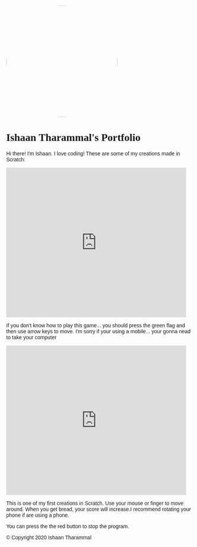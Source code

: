 <!--Lobster font from Google-->
<link href="https://fonts.googleapis.com/css?family=Lobster" rel="stylesheet" type="text/css">

<!--Starting of CSS-->
<style>
  body{
    background-image:url(pattern.jpg);
    font-family:sans-serif;
  }
  #heading{
    font-family:Lobster;
  }

  #myphoto{
    border-radius:200px;
    width:300px;
    height:300px;
  }
    
</style>
<!--End of CSS-->
<img id="myphoto" src="Me.jpg" alt="My photo">

<!--Heading with amazing font-->
<h1 id="heading">Ishaan Tharammal's Portfolio</h1>

<!--About me-->
<p>Hi there! I'm Ishaan. I love coding! These are some of my creations made in Scratch:</p>

<!--Platformer-->
<iframe src="https://scratch.mit.edu/projects/418012186/embed" allowtransparency="true" width="485" height="402" frameborder="0" scrolling="no" allowfullscreen></iframe>

<!--Instructions about platformer-->
<p>If you don't know how to play this game... you should press the green flag and then use arrow keys to move. I'm sorry if your using a mobile... your gonna nead to take your computer</p>

<!--Flying game-->
<iframe src="https://scratch.mit.edu/projects/400723253/embed" allowtransparency="true" width="485" height="402" frameborder="0" scrolling="no" allowfullscreen></iframe>

<!--Instructions for flying game-->
<p>This is one of my first creations in Scratch. Use your mouse or finger to move around. When you get bread, your score will increase.I recommend rotating your phone if are using a phone.</p>
<!---->
<p>You can press the the red button to stop the program.</p>
<!--Copyright-->
<footer>© Copyright 2020 Ishaan Tharammal</footer>
